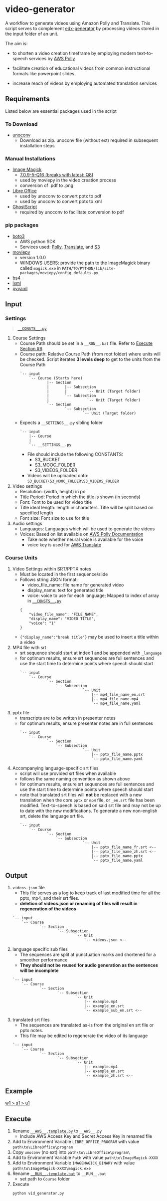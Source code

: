# video-generator
A workflow to generate videos using Amazon Polly and Translate. This script serves to complement [edx-generator](https://github.com/design-automation/edx-generator) by processing videos stored in the input folder of an unit.

The aim is:
* to shorten a video creation timeframe by employing modern text-to-speech services by [AWS Polly](https://aws.amazon.com/polly/)

* facilitate creation of educational videos from common instructional formats like powerpoint slides

* increase reach of videos by employing automated translation services

## Requirements
Listed below are essential packages used in the script

### To Download
* [unoconv](https://github.com/unoconv/unoconv)
    * Download as zip. unoconv file (without ext) required in subsequent installation steps

### Manual Installations
* [Image Magick](https://www.imagemagick.org/script/index.php)
    * [7.0.9-5-Q16 (breaks with latest: Q8)](INSTALL\ImageMagick-7.0.9-5-Q16-x64-dll.exe)
    * used by moviepy in the video creation process
    * conversion of .pdf to .png
* [Libre Office](https://www.libreoffice.org/)
    * used by unoconv to convert pptx to pdf
    * used by unoconv to convert pptx to xml
* [GhostScript](https://www.ghostscript.com/)
    * required by unoconv to facilitate conversion to pdf

### pip packages
* [boto3](https://boto3.amazonaws.com/v1/documentation/api/latest/index.html)
    * AWS python SDK
    * Services used: [Polly](https://aws.amazon.com/polly/), [Translate](https://aws.amazon.com/translate/), and [S3](https://aws.amazon.com/s3/)
* [moviepy](https://zulko.github.io/moviepy/)
    * version 1.0.0
    * WINDOWS USERS: provide the path to the ImageMagick binary called `magick.exe` in `PATH/TO/PYTHON/lib/site-packages/moviepy/config_defaults.py`
* [bs4](https://www.crummy.com/software/BeautifulSoup/bs4/doc/)
* [lxml](https://pypi.org/project/lxml/)
* [pyyaml](https://pyyaml.org/wiki/PyYAML)

## Input
### Settings
> [`__CONSTS__.py`](__CONSTS__.py)
1. Course Settings
    * Course Path should be set in a `__RUN__.bat` file. Refer to [Execute Section #6](#Execute)
    * Course path: Relative Course Path (from root folder) where units will be checked. Script iterates **3 levels deep** to get to the units from the Course Path
        ```
        `-- input
            `-- Course (Starts here)
                    |-- Section
                    |       |-- Subsection
                    |       |         `-- Unit (Target folder)
                    |       `-- Subsection
                    |                 `-- Unit (Target folder)
                    `-- Section
                            `-- Subsection
                                    `-- Unit (Target folder)
        ```
    * Expects a `__SETTINGS__.py` sibling folder
        ```
        `-- input
            |-- Course
            |
            `-- __SETTINGS__.py
        ```
        * File should include the following CONSTANTS:
            * S3_BUCKET
            * S3_MOOC_FOLDER
            * S3_VIDEOS_FOLDER
        * Videos will be uploaded onto: `S3_BUCKET\S3_MOOC_FOLDER\S3_VIDEOS_FOLDER`
1. Video settings
    * Resolution: (width, height) in px
    * Title Period: Period in which the title is shown (in seconds)
    * Font: Font to be used for video title
    * Title ideal length: length in characters. Title will be split based on specified length
    * Font size: Font size to use for title
1. Audio settings
    * Languages: Languages which will be used to generate the videos
    * Voices: Based on list available on [AWS Polly Documentation](https://docs.aws.amazon.com/polly/latest/dg/voicelist.html)
        * Take note whether neural voice is available for the voice
        * voice key is used for [AWS Translate](https://docs.aws.amazon.com/translate/latest/dg/what-is.html)
### Course Units
1. Video Settings within SRT/PPTX notes
    * Must be located in the first sequence/slide
    * Follows string JSON format:
        * video_file_name: file name for generated video
        * display_name: text for generated title
        * voice: voice to use for each language; Mapped to index of array in [`__CONSTS__.py`](__CONSTS__.py)
        ```
        {
            "video_file_name": "FILE_NAME",
            "display_name": "VIDEO TITLE",
            "voice": "1"
        }
        ```
    * `{"display_name":"break title"}` may be used to insert a title within a video
1. MP4 file with srt
    * srt sequence should start at index 1 and be appended with `_language`
    * for optimum results, ensure srt sequences are full sentences and use the start time to determine points where speech should start
        ```
        `-- input
            `-- Course
                    `-- Section
                        `-- Subsection
                                    `-- Unit
                                        |-- mp4_file_name_en.srt
                                        |-- mp4_file_name.mp4
                                        `-- mp4_file_name.yaml               
        ```
1. pptx file
    * transcripts are to be written in presenter notes
    * for optimum results, ensure presenter notes are in full sentences
        ```
        `-- input
            `-- Course
                    `-- Section
                        `-- Subsection
                                    `-- Unit
                                        |-- pptx_file_name.pptx
                                        `-- pptx_file_name.yaml
        ```
1. Accompanying language-specific srt files
    * script will use provided srt files when available
    * follows the same naming convention as shown above
    * for optimum results, ensure srt sequences are full sentences and use the start time to determine points where speech should start
    * note that translated srt files will **not** be replaced with a new translation when the core `pptx` or `mp4` file, or `_en.srt` file has been modified. Text-to-speech is based on said srt file and may not be up to date with the new modifications. To generate a new non-english srt, delete the language srt file.
        ```
        `-- input
            `-- Course
                    `-- Section
                        `-- Subsection
                                    `-- Unit
                                        |-- pptx_file_name_fr.srt <--
                                        |-- pptx_file_name_zh.srt <--
                                        |-- pptx_file_name.pptx
                                        `-- pptx_file_name.yaml
        ```

## Output
1. `videos.json` file
    * This file serves as a log to keep track of last modified time for all the pptx, mp4, and their srt files.
    * **deletion of videos.json or renaming of files will result in regeneration of the videos**
    ```
    `-- input
        `-- Course
                `-- Section
                        `-- Subsection
                                `-- Unit
                                    `-- videos.json <--
    ```
1. language specific sub files
    * The sequences are split at punctuation marks and shortened for a smoother performance
    * **They should not be reused for audio generation as the sentences will be incomplete**
    ```
    `-- input
        `-- Course
                `-- Section
                        `-- Subsection
                                `-- Unit
                                    |-- example.mp4
                                    |-- example_en.srt
                                    `-- example_sub_en.srt <--
    ```
1. translated srt files
    * The sequences are translated as-is from the original en srt file or pptx notes.
    * This file may be edited to regenerate the video of its language
    ```
    `-- input
        `-- Course
                `-- Section
                        `-- Subsection
                                `-- Unit
                                    |-- example.mp4
                                    |-- example_en.srt
                                    `-- example_zh.srt <--
    ```
## Example
[w1 > s1 > u1](input\Course\w1\s1\u1)
## Execute
1. Rename [`__AWS__.template.py`](__AWS__.template.py) to `__AWS__.py`
    * Include AWS Access Key and Secret Access Key in renamed file
1. Add to Environment Variable `LIBRE_OFFICE_PROGRAM` with value `path\to\LibreOffice\program` 
1. Copy `unoconv` (no ext) into `path\to\LibreOffice\program\`
1. Add to Environment Variable `Path` with value `path\to\ImageMagick-XXXX`
1. Add to Environment Variable `IMAGEMAGICK_BINARY` with value `path\to\ImageMagick-XXXX\magick.exe`
1. Rename [`__RUN__.template.bat`](__RUN__.template.bat) to `__RUN__.bat`
    * set path to `Course` folder
1. Execute
    ```
    python vid_generator.py
    ```
